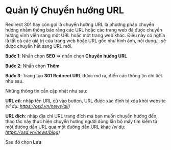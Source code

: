 # Quản lý Chuyển hướng URL

Redirect 301 hay còn gọi là chuyển hướng URL là phương pháp chuyển hướng nhằm thông báo rằng các URL hoặc các trang web đã được chuyển hướng vĩnh viễn sang một URL hoặc một trang web khác. Điều này có nghĩa là tất cả các giá trị của trang web hoặc URL gốc như hình ảnh, nội dung… sẽ được chuyển hết sang URL mới.

**Bước 1**: Nhấn chọn **SEO** => nhấn chọn **Chuyển hướng URL**

**Bước 2**: Nhấn chọn **Thêm**

**Bước 3**: Trang tạo **301 Redirect URL** được mở ra, điền các thông tin chi tiết như sau.

Những thông tin cần cập nhật như sau:

**URL cũ**: nhập tên URL cũ vào button, URL được xác định bị xóa khỏi website _(ví dụ: https://osd.vn/news/all)_

**URL đích**: nhập địa chỉ URL trang đích mà bạn muốn chuyển hướng đến, thao tác này thực hiện chuyển hướng người dùng lẫn bộ máy tìm kiếm từ một đường dẫn URL qua một đường dẫn URL khác _(ví dụ: https://osd.vn/news/blog)_

Sau đó chọn **Lưu**